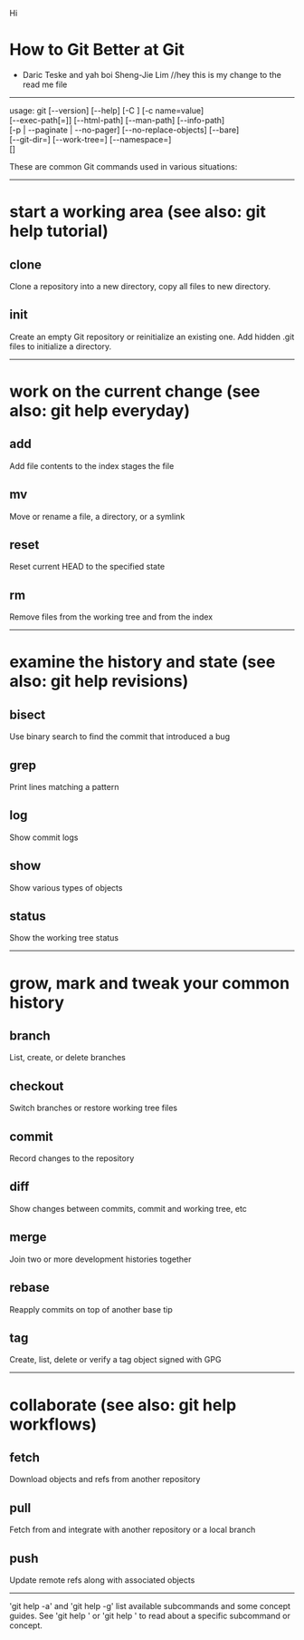 Hi
# How to Git Better at Git

- Daric Teske and yah boi Sheng-Jie Lim
//hey this is my change to the read me file

---

usage: git [--version] [--help] [-C <path>] [-c name=value]  
           [--exec-path[=<path>]] [--html-path] [--man-path] [--info-path]  
           [-p | --paginate | --no-pager] [--no-replace-objects] [--bare]  
           [--git-dir=<path>] [--work-tree=<path>] [--namespace=<name>]  
           <command> [<args>]  

These are common Git commands used in various situations:

---
# start a working area (see also: git help tutorial)
## clone

Clone a repository into a new directory, copy all files to new directory.
## init

Create an empty Git repository or reinitialize an existing one. Add hidden .git files to initialize a directory.

---

# work on the current change (see also: git help everyday)
## add

Add file contents to the index
stages the file

## mv
Move or rename a file, a directory, or a symlink

## reset
Reset current HEAD to the specified state

## rm
Remove files from the working tree and from the index

---

# examine the history and state (see also: git help revisions)
## bisect
Use binary search to find the commit that introduced a bug

## grep
Print lines matching a pattern

## log
 Show commit logs

## show
Show various types of objects

## status
Show the working tree status


---

# grow, mark and tweak your common history
## branch
List, create, or delete branches

## checkout
Switch branches or restore working tree files

## commit
Record changes to the repository

## diff
Show changes between commits, commit and working tree, etc

## merge
Join two or more development histories together

## rebase
Reapply commits on top of another base tip

## tag
Create, list, delete or verify a tag object signed with GPG

---

# collaborate (see also: git help workflows)
## fetch
Download objects and refs from another repository

## pull
Fetch from and integrate with another repository or a local branch

## push
Update remote refs along with associated objects

---
'git help -a' and 'git help -g' list available subcommands and some
concept guides. See 'git help <command>' or 'git help <concept>'
to read about a specific subcommand or concept.
